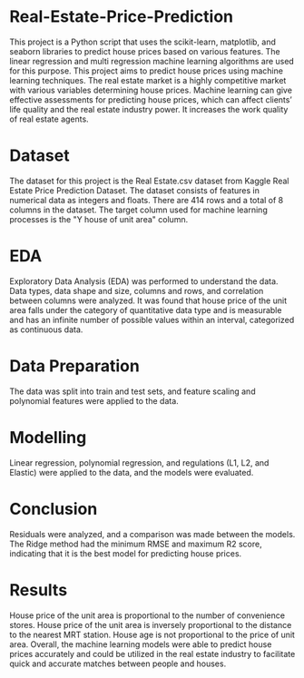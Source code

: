 # Real-Estate-Price-Prediction
This project is a Python script that uses the scikit-learn, matplotlib, and seaborn libraries to predict house prices based on various features. The linear regression and multi regression machine learning algorithms are used for this purpose.
This project aims to predict house prices using machine learning techniques. The real estate market is a highly competitive market with various variables determining house prices. Machine learning can give effective assessments for predicting house prices, which can affect clients’ life quality and the real estate industry power. It increases the work quality of real estate agents.

# Dataset
The dataset for this project is the Real Estate.csv dataset from Kaggle Real Estate Price Prediction Dataset. The dataset consists of features in numerical data as integers and floats. There are 414 rows and a total of 8 columns in the dataset. The target column used for machine learning processes is the "Y house of unit area" column.

# EDA
Exploratory Data Analysis (EDA) was performed to understand the data. Data types, data shape and size, columns and rows, and correlation between columns were analyzed. It was found that house price of the unit area falls under the category of quantitative data type and is measurable and has an infinite number of possible values within an interval, categorized as continuous data.

# Data Preparation
The data was split into train and test sets, and feature scaling and polynomial features were applied to the data.

# Modelling
Linear regression, polynomial regression, and regulations (L1, L2, and Elastic) were applied to the data, and the models were evaluated.

# Conclusion
Residuals were analyzed, and a comparison was made between the models. The Ridge method had the minimum RMSE and maximum R2 score, indicating that it is the best model for predicting house prices.

# Results
House price of the unit area is proportional to the number of convenience stores.
House price of the unit area is inversely proportional to the distance to the nearest MRT station.
House age is not proportional to the price of unit area.
Overall, the machine learning models were able to predict house prices accurately and could be utilized in the real estate industry to facilitate quick and accurate matches between people and houses.
